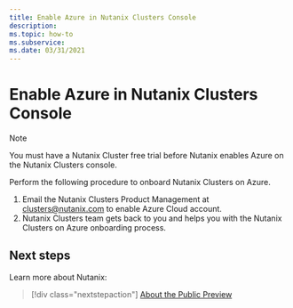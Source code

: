 ```yaml
---
title: Enable Azure in Nutanix Clusters Console
description: 
ms.topic: how-to
ms.subservice:  
ms.date: 03/31/2021
---
```


# Enable Azure in Nutanix Clusters Console

> [!Note]
> You must have a Nutanix Cluster free trial before Nutanix enables Azure on the Nutanix Clusters console.

Perform the following procedure to onboard Nutanix Clusters on Azure.
1. Email the Nutanix Clusters Product Management at clusters@nutanix.com to enable 
Azure Cloud account.
2. Nutanix Clusters team gets back to you and helps you with the Nutanix Clusters on 
Azure onboarding process.

## Next steps

Learn more about Nutanix:

> [!div class="nextstepaction"]
> [About the Public Preview](about-the-public-preview.md)
